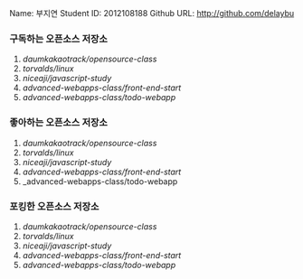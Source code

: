 Name: 부지연
Student ID: 2012108188
Github URL: http://github.com/delaybu

### 구독하는 오픈소스 저장소
1. _daumkakaotrack/opensource-class_
2. _torvalds/linux_
3. _niceaji/javascript-study_
4. _advanced-webapps-class/front-end-start_
5. _advanced-webapps-class/todo-webapp_

### 좋아하는 오픈소스 저장소
1. _daumkakaotrack/opensource-class_
2. _torvalds/linux_
3. _niceaji/javascript-study_
4. _advanced-webapps-class/front-end-start_
5. _advanced-webapps-class/todo-webapp

### 포킹한 오픈소스 저장소
1. _daumkakaotrack/opensource-class_
2. _torvalds/linux_
3. _niceaji/javascript-study_
4. _advanced-webapps-class/front-end-start_
5. _advanced-webapps-class/todo-webapp_
